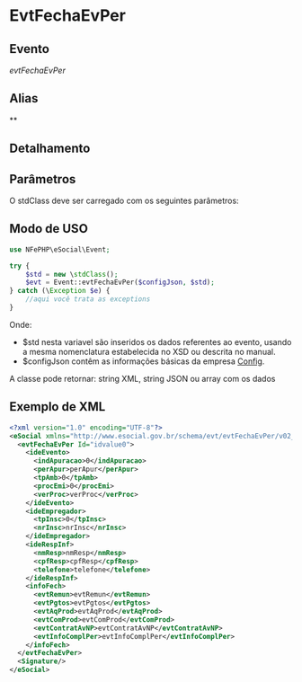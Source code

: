 # EvtFechaEvPer

## Evento
 *evtFechaEvPer*

## Alias
 **


## Detalhamento



## Parâmetros
O stdClass deve ser carregado com os seguintes parâmetros:



## Modo de USO

```php
use NFePHP\eSocial\Event;

try {
    $std = new \stdClass();
    $evt = Event::evtFechaEvPer($configJson, $std);
} catch (\Exception $e) {
    //aqui você trata as exceptions
}
```

Onde:
- $std nesta variavel são inseridos os dados referentes ao evento, usando a mesma nomenclatura estabelecida no XSD ou descrita no manual.
- $configJson contêm as informações básicas da empresa [Config](Config.md).

A classe pode retornar: string XML, string JSON ou array com os dados


## Exemplo de XML

```xml
<?xml version="1.0" encoding="UTF-8"?>
<eSocial xmlns="http://www.esocial.gov.br/schema/evt/evtFechaEvPer/v02_02_01" xmlns:xsi="http://www.w3.org/2001/XMLSchema-instance" xsi:schemaLocation="http://www.esocial.gov.br/schema/evt/evtFechaEvPer/v02_02_01 ../schemes/evtFechaEvPer.xsd ">
  <evtFechaEvPer Id="idvalue0">
    <ideEvento>
      <indApuracao>0</indApuracao>
      <perApur>perApur</perApur>
      <tpAmb>0</tpAmb>
      <procEmi>0</procEmi>
      <verProc>verProc</verProc>
    </ideEvento>
    <ideEmpregador>
      <tpInsc>0</tpInsc>
      <nrInsc>nrInsc</nrInsc>
    </ideEmpregador>
    <ideRespInf>
      <nmResp>nmResp</nmResp>
      <cpfResp>cpfResp</cpfResp>
      <telefone>telefone</telefone>
    </ideRespInf>
    <infoFech>
      <evtRemun>evtRemun</evtRemun>
      <evtPgtos>evtPgtos</evtPgtos>
      <evtAqProd>evtAqProd</evtAqProd>
      <evtComProd>evtComProd</evtComProd>
      <evtContratAvNP>evtContratAvNP</evtContratAvNP>
      <evtInfoComplPer>evtInfoComplPer</evtInfoComplPer>
    </infoFech>
  </evtFechaEvPer>
  <Signature/>
</eSocial>

```
